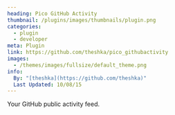 ```yaml
---
heading: Pico GitHub Activity
thumbnail: /plugins/images/thumbnails/plugin.png
categories:
  - plugin
  - developer
meta: Plugin
link: https://github.com/theshka/pico_githubactivity
images:
  - /themes/images/fullsize/default_theme.png
info:
  By: "[theshka](https://github.com/theshka)"
  Last Updated: 10/08/15
---
```

Your GitHub public activity feed.
